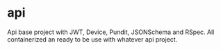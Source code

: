 # api
Api base project with JWT, Device, Pundit, JSONSchema and RSpec. All containerized an ready to be use with whatever api project.
